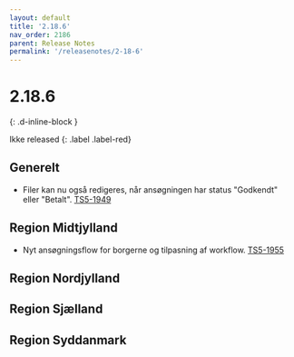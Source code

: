 ```yaml
---
layout: default
title: '2.18.6'
nav_order: 2186
parent: Release Notes
permalink: '/releasenotes/2-18-6'
---
```


# 2.18.6
{: .d-inline-block }

Ikke released
{: .label .label-red}

## Generelt
- Filer kan nu også redigeres, når ansøgningen har status "Godkendt" eller "Betalt". [TS5-1949](https://sd.trifork.com/browse/TS5-1949)

## Region Midtjylland
- Nyt ansøgningsflow for borgerne og tilpasning af workflow. [TS5-1955](https://sd.trifork.com/browse/TS5-1955)
  
## Region Nordjylland
  
## Region Sjælland

## Region Syddanmark
